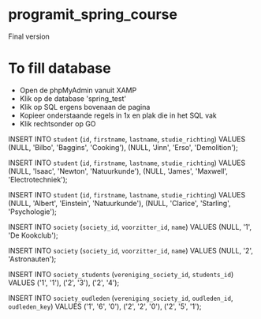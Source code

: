 # programit_spring_course
Final version
# To fill database
 * Open de phpMyAdmin vanuit XAMP
 * Klik op de database 'spring_test'
 * Klik op SQL ergens bovenaan de pagina
 * Kopieer onderstaande regels in 1x en plak die in het SQL vak
 * Klik rechtsonder op GO

INSERT INTO `student` (`id`, `firstname`, `lastname`, `studie_richting`) VALUES (NULL, 'Bilbo', 'Baggins', 'Cooking'), (NULL, 'Jinn', 'Erso', 'Demolition');

INSERT INTO `student` (`id`, `firstname`, `lastname`, `studie_richting`) VALUES (NULL, 'Isaac', 'Newton', 'Natuurkunde'), (NULL, 'James', 'Maxwell', 'Electrotechniek');

INSERT INTO `student` (`id`, `firstname`, `lastname`, `studie_richting`) VALUES (NULL, 'Albert', 'Einstein', 'Natuurkunde'), (NULL, 'Clarice', 'Starling', 'Psychologie');

INSERT INTO `society` (`society_id`, `voorzitter_id`, `name`) VALUES (NULL, '1', 'De Kookclub');

INSERT INTO `society` (`society_id`, `voorzitter_id`, `name`) VALUES (NULL, '2', 'Astronauten');

INSERT INTO `society_students` (`vereniging_society_id`, `students_id`) VALUES ('1', '1'), ('2', '3'), ('2', '4');

INSERT INTO `society_oudleden` (`vereniging_society_id`, `oudleden_id`, `oudleden_key`) VALUES ('1', '6', '0'), ('2', '2', '0'), ('2', '5', '1');
